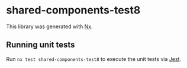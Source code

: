 # shared-components-test8

This library was generated with [Nx](https://nx.dev).

## Running unit tests

Run `nx test shared-components-test8` to execute the unit tests via [Jest](https://jestjs.io).
